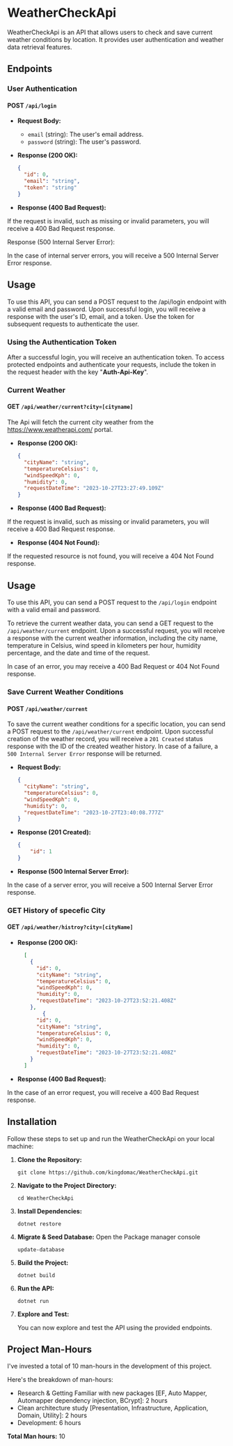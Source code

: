 # WeatherCheckApi

WeatherCheckApi is an API that allows users to check and save current weather conditions by location. It provides user authentication and weather data retrieval features.

## Endpoints

### User Authentication

#### POST `/api/login`

- **Request Body:**
  - `email` (string): The user's email address.
  - `password` (string): The user's password.

- **Response (200 OK):**
  ```json
  {
    "id": 0,
    "email": "string",
    "token": "string"
  }

- **Response (400 Bad Request):**

If the request is invalid, such as missing or invalid parameters, you will receive a 400 Bad Request response.

Response (500 Internal Server Error):

In the case of internal server errors, you will receive a 500 Internal Server Error response.

## Usage
To use this API, you can send a POST request to the /api/login endpoint with a valid email and password.
Upon successful login, you will receive a response with the user's ID, email, and a token.
Use the token for subsequent requests to authenticate the user.

### Using the Authentication Token

After a successful login, you will receive an authentication token. To access protected endpoints and authenticate your requests, include the token in the request header with the key "**Auth-Api-Key**".


### Current Weather

#### GET `/api/weather/current?city=[cityname]`

The Api will fetch the current city weather from the https://www.weatherapi.com/ portal. 

- **Response (200 OK):**
  ```json
  {
    "cityName": "string",
    "temperatureCelsius": 0,
    "windSpeedKph": 0,
    "humidity": 0,
    "requestDateTime": "2023-10-27T23:27:49.109Z"
  }


- **Response (400 Bad Request):**

If the request is invalid, such as missing or invalid parameters, you will receive a 400 Bad Request response.

- **Response (404 Not Found):**

If the requested resource is not found, you will receive a 404 Not Found response.

## Usage
To use this API, you can send a POST request to the `/api/login` endpoint with a valid email and password.

To retrieve the current weather data, you can send a GET request to the `/api/weather/current` endpoint. Upon a successful request, you will receive a response with the current weather information, including the city name, temperature in Celsius, wind speed in kilometers per hour, humidity percentage, and the date and time of the request.

In case of an error, you may receive a 400 Bad Request or 404 Not Found response.

### Save Current Weather Conditions

#### POST `/api/weather/current`


To save the current weather conditions for a specific location, you can send a POST request to the `/api/weather/current` endpoint. Upon successful creation of the weather record, you will receive a `201 Created` status response with the ID of the created weather history. In case of a failure, a `500 Internal Server Error` response will be returned.

- **Request Body:**
  ```json
  {
    "cityName": "string",
    "temperatureCelsius": 0,
    "windSpeedKph": 0,
    "humidity": 0,
    "requestDateTime": "2023-10-27T23:40:08.777Z"
  }

- **Response (201 Created):**

    ```json
    {
        "id": 1
    }

- **Response (500 Internal Server Error):**

In the case of a server error, you will receive a 500 Internal Server Error response.

### GET History of specefic City

#### GET `/api/weather/histroy?city=[cityName]`


- **Response (200 OK):**
  ```json
    [
      {
        "id": 0,
        "cityName": "string",
        "temperatureCelsius": 0,
        "windSpeedKph": 0,
        "humidity": 0,
        "requestDateTime": "2023-10-27T23:52:21.408Z"
      },
          {
        "id": 0,
        "cityName": "string",
        "temperatureCelsius": 0,
        "windSpeedKph": 0,
        "humidity": 0,
        "requestDateTime": "2023-10-27T23:52:21.408Z"
      }
    ]

- **Response (400 Bad Request):**

In the case of an error request, you will receive a 400 Bad Request response.


## Installation

Follow these steps to set up and run the WeatherCheckApi on your local machine:

1. **Clone the Repository:**

    ```shell
    git clone https://github.com/kingdomac/WeatherCheckApi.git
    ```

2. **Navigate to the Project Directory:**

    ```shell
    cd WeatherCheckApi
    ```

3. **Install Dependencies:**

    ```shell
    dotnet restore
    ```

3. **Migrate & Seed Database:** Open the Package manager console

    ```shell
    update-database
    ```

4. **Build the Project:**

    ```shell
    dotnet build
    ```

5. **Run the API:**

    ```shell
    dotnet run
    ```

6.  **Explore and Test:**

    You can now explore and test the API using the provided endpoints.

## Project Man-Hours

I've invested a total of 10 man-hours in the development of this project.

Here's the breakdown of man-hours:

- Research & Getting Familiar with new packages [EF, Auto Mapper, Automapper dependency injection, BCrypt]: 2 hours
- Clean architecture study [Presentation, Infrastructure, Application, Domain, Utility]: 2 hours
- Development: 6 hours

**Total Man hours:** 10





